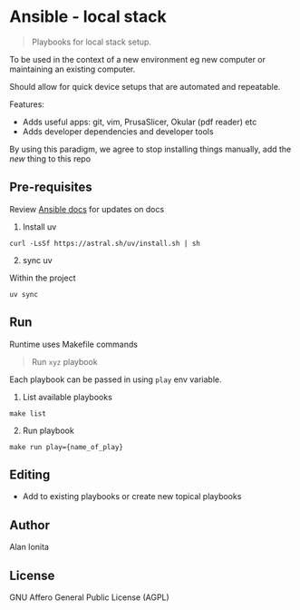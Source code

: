 # Ansible - local stack

> Playbooks for local stack setup. 

To be used in the context of a new environment eg new computer or maintaining an existing computer. 

Should allow for quick device setups that are automated and repeatable.

Features:
- Adds useful apps: git, vim, PrusaSlicer, Okular (pdf reader) etc
- Adds developer dependencies and developer tools 

By using this paradigm, we agree to stop installing things manually, add the *new* thing to this repo

## Pre-requisites

Review [Ansible docs](https://docs.ansible.com/ansible/latest/installation_guide/intro_installation.html#installing-and-upgrading-ansible-with-pip) for updates on docs

1. Install uv

`curl -LsSf https://astral.sh/uv/install.sh | sh`

2. sync uv 

Within the project

`uv sync`

## Run 

Runtime uses Makefile commands

> Run `xyz` playbook

Each playbook can be passed in using `play` env variable. 

1. List available playbooks

```shell
make list
```

2. Run playbook 

```shell
make run play={name_of_play}

```

## Editing

- Add to existing playbooks or create new topical playbooks

## Author

Alan Ionita


## License

GNU Affero General Public License (AGPL)